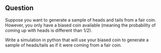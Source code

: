 ## Question
Suppose you want to generate a sample of heads and tails from a fair coin. However, you only have a biased coin available (meaning the probability of coming up with heads is different than 1/2).

Write a simulation in python that will use your biased coin to generate a sample of heads/tails as if it were coming from a fair coin.

